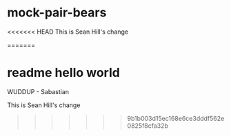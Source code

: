 # mock-pair-bears

<<<<<<< HEAD
This is Sean Hill's change

=======

readme
hello world
=======
 WUDDUP - Sabastian

This is Sean Hill's change

>>>>>>> 9b1b003d15ec168e6ce3dddf562e0825f8cfa32b
